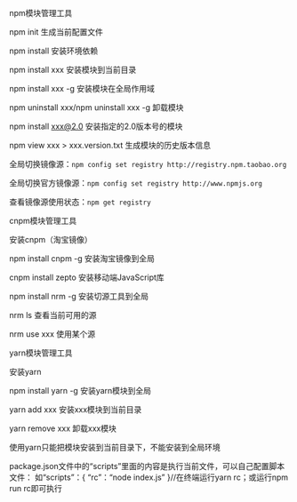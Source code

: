 npm模块管理工具

npm init	生成当前配置文件

npm install	安装环境依赖

npm install xxx	安装模块到当前目录

npm install xxx -g	安装模块在全局作用域

npm uninstall xxx/npm uninstall xxx -g	卸载模块

npm install xxx@2.0	安装指定的2.0版本号的模块

npm view xxx > xxx.version.txt	生成模块的历史版本信息

全局切换镜像源：`npm config set registry http://registry.npm.taobao.org`

全局切换官方镜像源：`npm config set registry http://www.npmjs.org`

查看镜像源使用状态：`npm get registry`



cnpm模块管理工具

安装cnpm（淘宝镜像）

npm install cnpm -g	安装淘宝镜像到全局

cnpm install zepto	安装移动端JavaScript库

npm install nrm -g	安装切源工具到全局

nrm ls	查看当前可用的源

nrm use xxx	使用某个源



yarn模块管理工具

安装yarn

npm install yarn -g	安装yarn模块到全局

yarn add xxx	安装xxx模块到当前目录

yarn remove xxx	卸载xxx模块

使用yarn只能把模块安装到当前目录下，不能安装到全局环境

package.json文件中的“scripts”里面的内容是执行当前文件，可以自己配置脚本文件：
	如“scripts”：{
		“rc”：“node index.js”
	}//在终端运行yarn rc；或运行npm run rc即可执行

